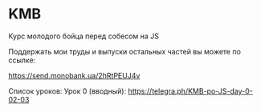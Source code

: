 # KMB
Курс молодого бойца перед собесом на JS

Поддержать мои труды и выпуски остальных частей вы можете по ссылке: 

https://send.monobank.ua/2hRtPEUJ4v

Список уроков:
Урок 0 (вводный): https://telegra.ph/KMB-po-JS-day-0-02-03